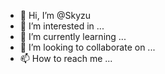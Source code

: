 - 👋 Hi, I’m @Skyzu
- 👀 I’m interested in ...
- 🌱 I’m currently learning ...
- 💞️ I’m looking to collaborate on ...
- 📫 How to reach me ...

<!---
Skyzu/Skyzu is a ✨ special ✨ repository because its `README.md` (this file) appears on your GitHub profile.
You can click the Preview link to take a look at your changes.
--->
